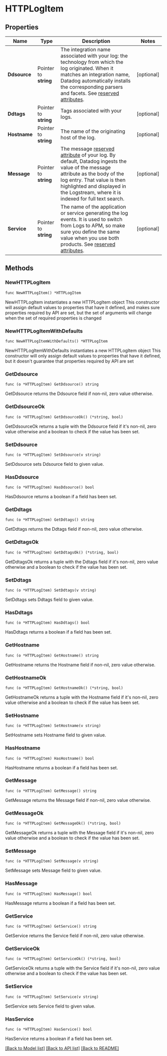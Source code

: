 # HTTPLogItem

## Properties

Name | Type | Description | Notes
---- | ---- | ----------- | ------
**Ddsource** | Pointer to **string** | The integration name associated with your log: the technology from which the log originated. When it matches an integration name, Datadog automatically installs the corresponding parsers and facets. See [reserved attributes](https://docs.datadoghq.com/logs/log_collection/#reserved-attributes). | [optional] 
**Ddtags** | Pointer to **string** | Tags associated with your logs. | [optional] 
**Hostname** | Pointer to **string** | The name of the originating host of the log. | [optional] 
**Message** | Pointer to **string** | The message [reserved attribute](https://docs.datadoghq.com/logs/log_collection/#reserved-attributes) of your log. By default, Datadog ingests the value of the message attribute as the body of the log entry. That value is then highlighted and displayed in the Logstream, where it is indexed for full text search. | [optional] 
**Service** | Pointer to **string** | The name of the application or service generating the log events. It is used to switch from Logs to APM, so make sure you define the same value when you use both products. See [reserved attributes](https://docs.datadoghq.com/logs/log_collection/#reserved-attributes). | [optional] 

## Methods

### NewHTTPLogItem

`func NewHTTPLogItem() *HTTPLogItem`

NewHTTPLogItem instantiates a new HTTPLogItem object
This constructor will assign default values to properties that have it defined,
and makes sure properties required by API are set, but the set of arguments
will change when the set of required properties is changed

### NewHTTPLogItemWithDefaults

`func NewHTTPLogItemWithDefaults() *HTTPLogItem`

NewHTTPLogItemWithDefaults instantiates a new HTTPLogItem object
This constructor will only assign default values to properties that have it defined,
but it doesn't guarantee that properties required by API are set

### GetDdsource

`func (o *HTTPLogItem) GetDdsource() string`

GetDdsource returns the Ddsource field if non-nil, zero value otherwise.

### GetDdsourceOk

`func (o *HTTPLogItem) GetDdsourceOk() (*string, bool)`

GetDdsourceOk returns a tuple with the Ddsource field if it's non-nil, zero value otherwise
and a boolean to check if the value has been set.

### SetDdsource

`func (o *HTTPLogItem) SetDdsource(v string)`

SetDdsource sets Ddsource field to given value.

### HasDdsource

`func (o *HTTPLogItem) HasDdsource() bool`

HasDdsource returns a boolean if a field has been set.

### GetDdtags

`func (o *HTTPLogItem) GetDdtags() string`

GetDdtags returns the Ddtags field if non-nil, zero value otherwise.

### GetDdtagsOk

`func (o *HTTPLogItem) GetDdtagsOk() (*string, bool)`

GetDdtagsOk returns a tuple with the Ddtags field if it's non-nil, zero value otherwise
and a boolean to check if the value has been set.

### SetDdtags

`func (o *HTTPLogItem) SetDdtags(v string)`

SetDdtags sets Ddtags field to given value.

### HasDdtags

`func (o *HTTPLogItem) HasDdtags() bool`

HasDdtags returns a boolean if a field has been set.

### GetHostname

`func (o *HTTPLogItem) GetHostname() string`

GetHostname returns the Hostname field if non-nil, zero value otherwise.

### GetHostnameOk

`func (o *HTTPLogItem) GetHostnameOk() (*string, bool)`

GetHostnameOk returns a tuple with the Hostname field if it's non-nil, zero value otherwise
and a boolean to check if the value has been set.

### SetHostname

`func (o *HTTPLogItem) SetHostname(v string)`

SetHostname sets Hostname field to given value.

### HasHostname

`func (o *HTTPLogItem) HasHostname() bool`

HasHostname returns a boolean if a field has been set.

### GetMessage

`func (o *HTTPLogItem) GetMessage() string`

GetMessage returns the Message field if non-nil, zero value otherwise.

### GetMessageOk

`func (o *HTTPLogItem) GetMessageOk() (*string, bool)`

GetMessageOk returns a tuple with the Message field if it's non-nil, zero value otherwise
and a boolean to check if the value has been set.

### SetMessage

`func (o *HTTPLogItem) SetMessage(v string)`

SetMessage sets Message field to given value.

### HasMessage

`func (o *HTTPLogItem) HasMessage() bool`

HasMessage returns a boolean if a field has been set.

### GetService

`func (o *HTTPLogItem) GetService() string`

GetService returns the Service field if non-nil, zero value otherwise.

### GetServiceOk

`func (o *HTTPLogItem) GetServiceOk() (*string, bool)`

GetServiceOk returns a tuple with the Service field if it's non-nil, zero value otherwise
and a boolean to check if the value has been set.

### SetService

`func (o *HTTPLogItem) SetService(v string)`

SetService sets Service field to given value.

### HasService

`func (o *HTTPLogItem) HasService() bool`

HasService returns a boolean if a field has been set.


[[Back to Model list]](../README.md#documentation-for-models) [[Back to API list]](../README.md#documentation-for-api-endpoints) [[Back to README]](../README.md)


